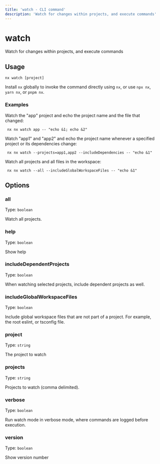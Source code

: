 ```yaml
---
title: 'watch - CLI command'
description: 'Watch for changes within projects, and execute commands'
---
```


# watch

Watch for changes within projects, and execute commands

## Usage

```terminal
nx watch [project]
```

Install `nx` globally to invoke the command directly using `nx`, or use `npx nx`, `yarn nx`, or `pnpm nx`.

### Examples

Watch the "app" project and echo the project name and the file that changed:

```terminal
 nx nx watch app -- "echo &1; echo &2"
```

Watch "app1" and "app2" and echo the project name whenever a specified project or its dependencies change:

```terminal
 nx nx watch --projects=app1,app2 --includeDependencies -- "echo &1"
```

Watch all projects and all files in the workspace:

```terminal
 nx nx watch --all --includeGlobalWorkspaceFiles -- "echo &1"
```

## Options

### all

Type: `boolean`

Watch all projects.

### help

Type: `boolean`

Show help

### includeDependentProjects

Type: `boolean`

When watching selected projects, include dependent projects as well.

### includeGlobalWorkspaceFiles

Type: `boolean`

Include global workspace files that are not part of a project. For example, the root eslint, or tsconfig file.

### project

Type: `string`

The project to watch

### projects

Type: `string`

Projects to watch (comma delimited).

### verbose

Type: `boolean`

Run watch mode in verbose mode, where commands are logged before execution.

### version

Type: `boolean`

Show version number
